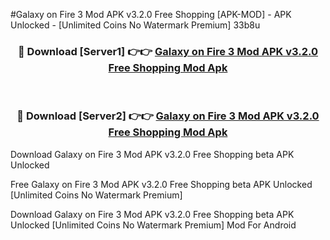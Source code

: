 #Galaxy on Fire 3 Mod APK v3.2.0 Free Shopping [APK-MOD] - APK Unlocked - [Unlimited Coins No Watermark Premium] 33b8u



<div align="center">

<h3>🔴 Download [Server1] 👉👉 <a href="https://momento.my/?title=Galaxy_on_Fire_3_Mod_APK_v3.2.0_Free_Shopping">Galaxy on Fire 3 Mod APK v3.2.0 Free Shopping Mod Apk</a></h3><br>

<h3>🔴 Download [Server2] 👉👉 <a href="https://momento.my/?title=Galaxy_on_Fire_3_Mod_APK_v3.2.0_Free_Shopping">Galaxy on Fire 3 Mod APK v3.2.0 Free Shopping Mod Apk</a></h3>
</div>



Download Galaxy on Fire 3 Mod APK v3.2.0 Free Shopping beta APK Unlocked

Free Galaxy on Fire 3 Mod APK v3.2.0 Free Shopping beta APK Unlocked [Unlimited Coins No Watermark Premium]

Download Galaxy on Fire 3 Mod APK v3.2.0 Free Shopping beta APK Unlocked [Unlimited Coins No Watermark Premium] Mod For Android
